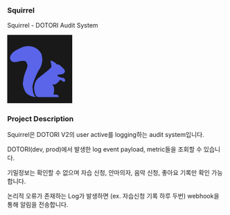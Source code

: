 ### Squirrel

Squirrel - DOTORI Audit System

<img src="img.png" width = 150px><img>


### Project Description

Squirrel은 DOTORI V2의 user active를 logging하는 audit system입니다.

DOTORI(dev, prod)에서 발생한 log event payload, metric들을 조회할 수 있습니다. 

기밀정보는 확인할 수 없으며 자습 신청, 안마의자, 음악 신청, 좋아요 기록만 확인 가능합니다.

논리적 오류가 존재하는 Log가 발생하면 (ex. 자습신청 기록 하루 두번) webhook을 통해 알림을 전송합니다.